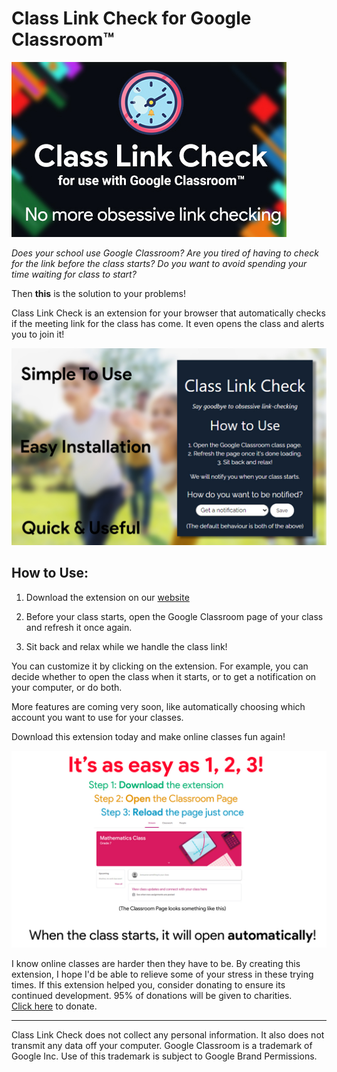 # Class Link Check for Google Classroom™

![Promo Image](images/promo-small.jpg)

_Does your school use Google Classroom? Are you tired of having to check for the link before the class starts? Do you want to avoid spending your time waiting for class to start?_

Then **this** is the solution to your problems!

Class Link Check is an extension for your browser that automatically checks if the meeting link for the class has come. It even opens the class and alerts you to join it!

![Screenshot of the extension](images/ss1.jpg)

## How to Use:

1. Download the extension on our [website](https://amimappy.github.io/class-link-check/#download)

2. Before your class starts, open the Google Classroom page of your class and refresh it once again.

3. Sit back and relax while we handle the class link!

You can customize it by clicking on the extension. For example, you can decide whether to open the class when it starts, or to get a notification on your computer, or do both.

More features are coming very soon, like automatically choosing which account you want to use for your classes.

Download this extension today and make online classes fun again!

![How to use the extension](images/ss2.jpg)

I know online classes are harder then they have to be. By creating this extension, I hope I'd be able to relieve some of your stress in these trying times. If this extension helped you, consider donating to ensure its continued development. 95% of donations will be given to charities. <br>[Click here](https://www.buymeacoffee.com/arihanttr) to donate.

<hr>

Class Link Check does not collect any personal information. It also does not transmit any data off your computer.
Google Classroom is a trademark of Google Inc. Use of this trademark is subject to Google Brand Permissions.
